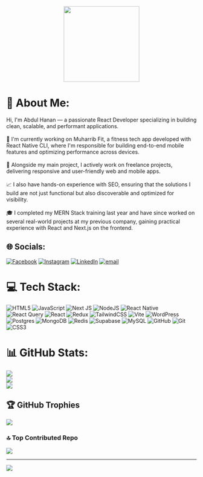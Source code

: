 <div align="center">
  <img height="200" src="https://media4.giphy.com/media/v1.Y2lkPTc5MGI3NjExcjZqcWQ0b3RtMDhocWNkaTAwZ3NzZWRjNW45NWpnZjM3dTdqOGlrdiZlcD12MV9pbnRlcm5hbF9naWZfYnlfaWQmY3Q9Zw/f3iwJFOVOwuy7K6FFw/giphy.gif"  />
</div>

# 💫 About Me:
Hi, I'm Abdul Hanan — a passionate React Developer specializing in building clean, scalable, and performant applications.<br><br>🔧 I'm currently working on Muharrib Fit, a fitness tech app developed with React Native CLI, where I'm responsible for building end-to-end mobile features and optimizing performance across devices.<br><br>💼 Alongside my main project, I actively work on freelance projects, delivering responsive and user-friendly web and mobile apps.<br><br>📈 I also have hands-on experience with SEO, ensuring that the solutions I build are not just functional but also discoverable and optimized for visibility.<br><br>🎓 I completed my MERN Stack training last year and have since worked on several real-world projects at my previous company, gaining practical experience with React and Next.js on the frontend.


## 🌐 Socials:
[![Facebook](https://img.shields.io/badge/Facebook-%231877F2.svg?logo=Facebook&logoColor=white)](https://facebook.com/iamabd591) [![Instagram](https://img.shields.io/badge/Instagram-%23E4405F.svg?logo=Instagram&logoColor=white)](https://instagram.com/iamabd591) [![LinkedIn](https://img.shields.io/badge/LinkedIn-%230077B5.svg?logo=linkedin&logoColor=white)](https://linkedin.com/in//in/abdul-hanan-butt) [![email](https://img.shields.io/badge/Email-D14836?logo=gmail&logoColor=white)](mailto:buttabdulhannan708@gmail.com) 

# 💻 Tech Stack:
![HTML5](https://img.shields.io/badge/html5-%23E34F26.svg?style=plastic&logo=html5&logoColor=white) ![JavaScript](https://img.shields.io/badge/javascript-%23323330.svg?style=plastic&logo=javascript&logoColor=%23F7DF1E) ![Next JS](https://img.shields.io/badge/Next-black?style=plastic&logo=next.js&logoColor=white) ![NodeJS](https://img.shields.io/badge/node.js-6DA55F?style=plastic&logo=node.js&logoColor=white) ![React Native](https://img.shields.io/badge/react_native-%2320232a.svg?style=plastic&logo=react&logoColor=%2361DAFB) ![React Query](https://img.shields.io/badge/-React%20Query-FF4154?style=plastic&logo=react%20query&logoColor=white) ![React](https://img.shields.io/badge/react-%2320232a.svg?style=plastic&logo=react&logoColor=%2361DAFB) ![Redux](https://img.shields.io/badge/redux-%23593d88.svg?style=plastic&logo=redux&logoColor=white) ![TailwindCSS](https://img.shields.io/badge/tailwindcss-%2338B2AC.svg?style=plastic&logo=tailwind-css&logoColor=white) ![Vite](https://img.shields.io/badge/vite-%23646CFF.svg?style=plastic&logo=vite&logoColor=white) ![WordPress](https://img.shields.io/badge/WordPress-%23117AC9.svg?style=plastic&logo=WordPress&logoColor=white) ![Postgres](https://img.shields.io/badge/postgres-%23316192.svg?style=plastic&logo=postgresql&logoColor=white) ![MongoDB](https://img.shields.io/badge/MongoDB-%234ea94b.svg?style=plastic&logo=mongodb&logoColor=white) ![Redis](https://img.shields.io/badge/redis-%23DD0031.svg?style=plastic&logo=redis&logoColor=white) ![Supabase](https://img.shields.io/badge/Supabase-3ECF8E?style=plastic&logo=supabase&logoColor=white) ![MySQL](https://img.shields.io/badge/mysql-4479A1.svg?style=plastic&logo=mysql&logoColor=white) ![GitHub](https://img.shields.io/badge/github-%23121011.svg?style=plastic&logo=github&logoColor=white) ![Git](https://img.shields.io/badge/git-%23F05033.svg?style=plastic&logo=git&logoColor=white) ![CSS3](https://img.shields.io/badge/css3-%231572B6.svg?style=plastic&logo=css3&logoColor=white)
# 📊 GitHub Stats:
![](https://github-readme-stats.vercel.app/api?username=iamabd591&theme=dark&hide_border=false&include_all_commits=true&count_private=true)<br/>
![](https://nirzak-streak-stats.vercel.app/?user=iamabd591&theme=dark&hide_border=false)<br/>
![](https://github-readme-stats.vercel.app/api/top-langs/?username=iamabd591&theme=dark&hide_border=false&include_all_commits=true&count_private=true&layout=compact)

## 🏆 GitHub Trophies
![](https://github-profile-trophy.vercel.app/?username=iamabd591&theme=radical&no-frame=true&no-bg=true&margin-w=4)

### 🔝 Top Contributed Repo
![](https://github-contributor-stats.vercel.app/api?username=iamabd591&limit=5&theme=radical&combine_all_yearly_contributions=true)

---
[![](https://visitcount.itsvg.in/api?id=iamabd591&icon=10&color=13)](https://visitcount.itsvg.in)

<!-- Proudly created with GPRM ( https://gprm.itsvg.in ) -->

<!-- Proudly created with GPRM ( https://gprm.itsvg.in ) -->
